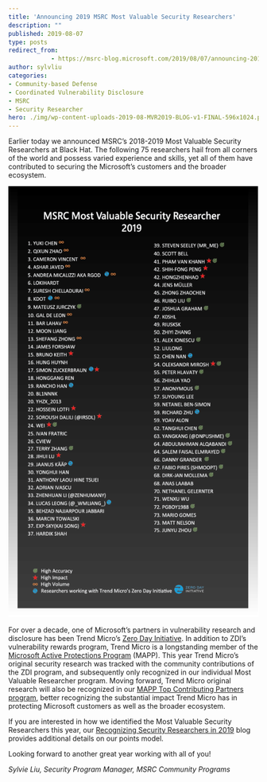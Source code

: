 ```yaml
---
title: 'Announcing 2019 MSRC Most Valuable Security Researchers'
description: ""
published: 2019-08-07
type: posts
redirect_from:
            - https://msrc-blog.microsoft.com/2019/08/07/announcing-2019-msrc-most-valuable-security-researchers/
author: sylvliu
categories:
- Community-based Defense
- Coordinated Vulnerability Disclosure
- MSRC
- Security Researcher
hero: ./img/wp-content-uploads-2019-08-MVR2019-BLOG-v1-FINAL-596x1024.png
---
```

<!-- wp:paragraph -->

Earlier today we announced MSRC’s 2018-2019 Most Valuable Security Researchers at Black Hat. The following 75 researchers hail from all corners of the world and possess varied experience and skills, yet all of them have contributed to securing the Microsoft’s customers and the broader ecosystem.

<!-- /wp:paragraph -->

<!-- wp:image {"id":10905,"align":"center","width":680,"height":1168} -->

![](./img/wp-content-uploads-2019-08-MVR2019-BLOG-v1-FINAL-596x1024.png)

<!-- /wp:image -->

<!-- wp:paragraph -->

For over a decade, one of Microsoft’s partners in vulnerability research and disclosure has been Trend Micro’s [Zero Day Initiative](https://www.zerodayinitiative.com/). In addition to ZDI’s vulnerability rewards program, Trend Micro is a longstanding member of the [Microsoft Active Protections Program](https://www.microsoft.com/en-us/msrc/mapp?rtc=1) (MAPP). This year Trend Micro’s original security research was tracked with the community contributions of the ZDI program, and subsequently only recognized in our individual Most Valuable Researcher program. Moving forward, Trend Micro original research will also be recognized in our [MAPP Top Contributing Partners program](https://msrc-blog.microsoft.com/2019/07/25/microsoft-announces-top-contributing-partners-in-the-microsoft-active-protections-program-mapp/), better recognizing the substantial impact Trend Micro has in protecting Microsoft customers as well as the broader ecosystem.

<!-- /wp:paragraph -->

<!-- wp:paragraph -->

If you are interested in how we identified the Most Valuable Security Researchers this year, our [Recognizing Security Researchers in 2019](https://msrc-blog.microsoft.com/2019/07/30/recognizing-security-researchers-in-2019/) blog provides additional details on our points model.

<!-- /wp:paragraph -->

<!-- wp:paragraph -->

Looking forward to another great year working with all of you!

<!-- /wp:paragraph -->

<!-- wp:paragraph -->

_Sylvie Liu, Security Program Manager, MSRC Community Programs_

<!-- /wp:paragraph -->
